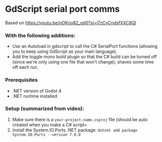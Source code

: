 # GdScript serial port comms
Based on https://youtu.be/nOKno82_gd0?si=i7zCyCndsfXXC8QI

### With the following additions:
- Use an Autoload in gdscript to call the C# SerialPort functions (allowing you to keep using GdScript as your main language).
- Add the toggle mono build plugin so that the C# build can be turned off (since we're only using one file that won't change); shaves some time off each run.

### Prerequisites
- .NET version of Godot 4
- .NET runtime installed

### Setup (summarized from video):
1. Make sure there is a `your-project-name.csproj` file (should be auto created when you make a C# script=
2. Install the System.IO.Ports .NET package: `dotnet add package System.IO.Ports --version 7.0.0`
